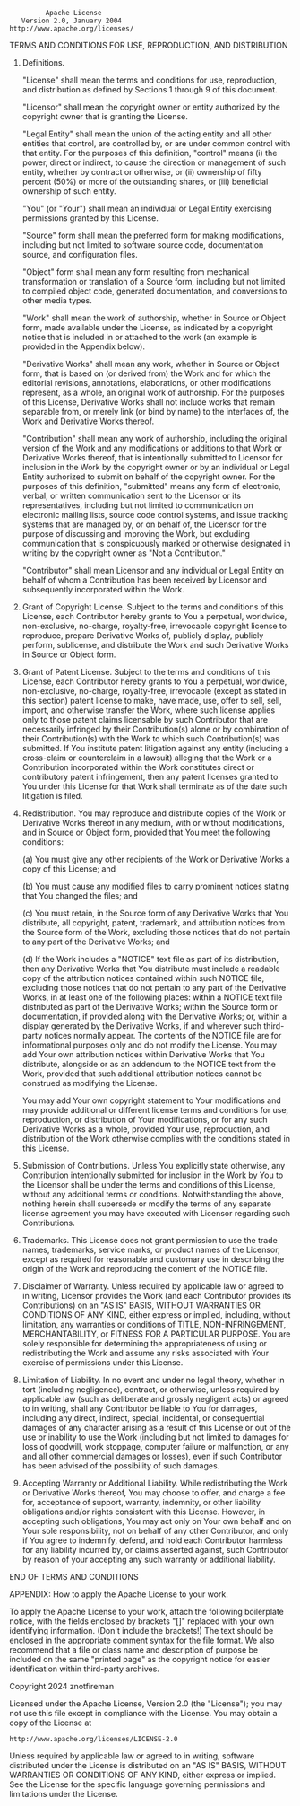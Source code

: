              Apache License
       Version 2.0, January 2004
    http://www.apache.org/licenses/

TERMS AND CONDITIONS FOR USE, REPRODUCTION, AND DISTRIBUTION

1. Definitions.

   "License" shall mean the terms and conditions for use, reproduction, and
   distribution as defined by Sections 1 through 9 of this document.

   "Licensor" shall mean the copyright owner or entity authorized by the
   copyright owner that is granting the License.

   "Legal Entity" shall mean the union of the acting entity and all other
   entities that control, are controlled by, or are under common control with
   that entity. For the purposes of this definition, "control" means (i) the
   power, direct or indirect, to cause the direction or management of such
   entity, whether by contract or otherwise, or (ii) ownership of fifty percent
   (50%) or more of the outstanding shares, or (iii) beneficial ownership of
   such entity.

   "You" (or "Your") shall mean an individual or Legal Entity exercising
   permissions granted by this License.

   "Source" form shall mean the preferred form for making modifications,
   including but not limited to software source code, documentation source, and
   configuration files.

   "Object" form shall mean any form resulting from mechanical transformation or
   translation of a Source form, including but not limited to compiled object
   code, generated documentation, and conversions to other media types.

   "Work" shall mean the work of authorship, whether in Source or Object form,
   made available under the License, as indicated by a copyright notice that is
   included in or attached to the work (an example is provided in the Appendix
   below).

   "Derivative Works" shall mean any work, whether in Source or Object form,
   that is based on (or derived from) the Work and for which the editorial
   revisions, annotations, elaborations, or other modifications represent, as a
   whole, an original work of authorship. For the purposes of this License,
   Derivative Works shall not include works that remain separable from, or
   merely link (or bind by name) to the interfaces of, the Work and Derivative
   Works thereof.

   "Contribution" shall mean any work of authorship, including the original
   version of the Work and any modifications or additions to that Work or
   Derivative Works thereof, that is intentionally submitted to Licensor for
   inclusion in the Work by the copyright owner or by an individual or Legal
   Entity authorized to submit on behalf of the copyright owner. For the
   purposes of this definition, "submitted" means any form of electronic,
   verbal, or written communication sent to the Licensor or its representatives,
   including but not limited to communication on electronic mailing lists,
   source code control systems, and issue tracking systems that are managed by,
   or on behalf of, the Licensor for the purpose of discussing and improving the
   Work, but excluding communication that is conspicuously marked or otherwise
   designated in writing by the copyright owner as "Not a Contribution."

   "Contributor" shall mean Licensor and any individual or Legal Entity on
   behalf of whom a Contribution has been received by Licensor and subsequently
   incorporated within the Work.

2. Grant of Copyright License. Subject to the terms and conditions of this
   License, each Contributor hereby grants to You a perpetual, worldwide,
   non-exclusive, no-charge, royalty-free, irrevocable copyright license to
   reproduce, prepare Derivative Works of, publicly display, publicly perform,
   sublicense, and distribute the Work and such Derivative Works in Source or
   Object form.

3. Grant of Patent License. Subject to the terms and conditions of this License,
   each Contributor hereby grants to You a perpetual, worldwide, non-exclusive,
   no-charge, royalty-free, irrevocable (except as stated in this section)
   patent license to make, have made, use, offer to sell, sell, import, and
   otherwise transfer the Work, where such license applies only to those patent
   claims licensable by such Contributor that are necessarily infringed by their
   Contribution(s) alone or by combination of their Contribution(s) with the
   Work to which such Contribution(s) was submitted. If You institute patent
   litigation against any entity (including a cross-claim or counterclaim in a
   lawsuit) alleging that the Work or a Contribution incorporated within the
   Work constitutes direct or contributory patent infringement, then any patent
   licenses granted to You under this License for that Work shall terminate as
   of the date such litigation is filed.

4. Redistribution. You may reproduce and distribute copies of the Work or
   Derivative Works thereof in any medium, with or without modifications, and in
   Source or Object form, provided that You meet the following conditions:

   (a) You must give any other recipients of the Work or Derivative Works a copy
   of this License; and

   (b) You must cause any modified files to carry prominent notices stating that
   You changed the files; and

   (c) You must retain, in the Source form of any Derivative Works that You
   distribute, all copyright, patent, trademark, and attribution notices from
   the Source form of the Work, excluding those notices that do not pertain to
   any part of the Derivative Works; and

   (d) If the Work includes a "NOTICE" text file as part of its distribution,
   then any Derivative Works that You distribute must include a readable copy of
   the attribution notices contained within such NOTICE file, excluding those
   notices that do not pertain to any part of the Derivative Works, in at least
   one of the following places: within a NOTICE text file distributed as part of
   the Derivative Works; within the Source form or documentation, if provided
   along with the Derivative Works; or, within a display generated by the
   Derivative Works, if and wherever such third-party notices normally appear.
   The contents of the NOTICE file are for informational purposes only and do
   not modify the License. You may add Your own attribution notices within
   Derivative Works that You distribute, alongside or as an addendum to the
   NOTICE text from the Work, provided that such additional attribution notices
   cannot be construed as modifying the License.

   You may add Your own copyright statement to Your modifications and may
   provide additional or different license terms and conditions for use,
   reproduction, or distribution of Your modifications, or for any such
   Derivative Works as a whole, provided Your use, reproduction, and
   distribution of the Work otherwise complies with the conditions stated in
   this License.

5. Submission of Contributions. Unless You explicitly state otherwise, any
   Contribution intentionally submitted for inclusion in the Work by You to the
   Licensor shall be under the terms and conditions of this License, without any
   additional terms or conditions. Notwithstanding the above, nothing herein
   shall supersede or modify the terms of any separate license agreement you may
   have executed with Licensor regarding such Contributions.

6. Trademarks. This License does not grant permission to use the trade names,
   trademarks, service marks, or product names of the Licensor, except as
   required for reasonable and customary use in describing the origin of the
   Work and reproducing the content of the NOTICE file.

7. Disclaimer of Warranty. Unless required by applicable law or agreed to in
   writing, Licensor provides the Work (and each Contributor provides its
   Contributions) on an "AS IS" BASIS, WITHOUT WARRANTIES OR CONDITIONS OF ANY
   KIND, either express or implied, including, without limitation, any
   warranties or conditions of TITLE, NON-INFRINGEMENT, MERCHANTABILITY, or
   FITNESS FOR A PARTICULAR PURPOSE. You are solely responsible for determining
   the appropriateness of using or redistributing the Work and assume any risks
   associated with Your exercise of permissions under this License.

8. Limitation of Liability. In no event and under no legal theory, whether in
   tort (including negligence), contract, or otherwise, unless required by
   applicable law (such as deliberate and grossly negligent acts) or agreed to
   in writing, shall any Contributor be liable to You for damages, including any
   direct, indirect, special, incidental, or consequential damages of any
   character arising as a result of this License or out of the use or inability
   to use the Work (including but not limited to damages for loss of goodwill,
   work stoppage, computer failure or malfunction, or any and all other
   commercial damages or losses), even if such Contributor has been advised of
   the possibility of such damages.

9. Accepting Warranty or Additional Liability. While redistributing the Work or
   Derivative Works thereof, You may choose to offer, and charge a fee for,
   acceptance of support, warranty, indemnity, or other liability obligations
   and/or rights consistent with this License. However, in accepting such
   obligations, You may act only on Your own behalf and on Your sole
   responsibility, not on behalf of any other Contributor, and only if You agree
   to indemnify, defend, and hold each Contributor harmless for any liability
   incurred by, or claims asserted against, such Contributor by reason of your
   accepting any such warranty or additional liability.

END OF TERMS AND CONDITIONS

APPENDIX: How to apply the Apache License to your work.

To apply the Apache License to your work, attach the following boilerplate
notice, with the fields enclosed by brackets "[]" replaced with your own
identifying information. (Don't include the brackets!) The text should be
enclosed in the appropriate comment syntax for the file format. We also
recommend that a file or class name and description of purpose be included on
the same "printed page" as the copyright notice for easier identification within
third-party archives.

Copyright 2024 znotfireman

Licensed under the Apache License, Version 2.0 (the "License"); you may not use
this file except in compliance with the License. You may obtain a copy of the
License at

    http://www.apache.org/licenses/LICENSE-2.0

Unless required by applicable law or agreed to in writing, software distributed
under the License is distributed on an "AS IS" BASIS, WITHOUT WARRANTIES OR
CONDITIONS OF ANY KIND, either express or implied. See the License for the
specific language governing permissions and limitations under the License.
